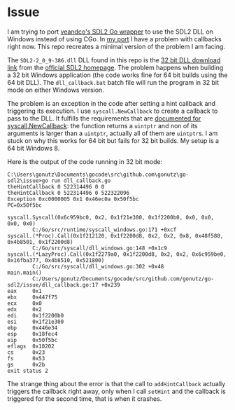# Issue

I am trying to port [veandco's SDL2 Go wrapper](https://github.com/veandco/go-sdl2) to use the SDL2 DLL on Windows instead of using CGo. In [my port](https://github.com/gonutz/go-sdl2) I have a problem with callbacks right now. This repo recreates a minimal version of the problem I am facing.

The `SDL2-2_0_9-386.dll` DLL found in this repo is the [32 bit DLL download link](https://www.libsdl.org/release/SDL2-2.0.9-win32-x86.zip) from the [official SDL2 homepage](https://www.libsdl.org/download-2.0.php). The problem happens when building a 32 bit Windows application (the code works fine for 64 bit builds using the 64 bit DLL). The `dll_callback.bat` batch file will run the program in 32 bit mode on either Windows version.

The problem is an exception in the code after setting a hint callback and triggering its execution. I use `syscall.NewCallback` to create a callback to pass to the DLL. It fulfills the requirements that are [documented for syscall.NewCallback](https://golang.org/pkg/syscall/?GOOS=windows&GOARCH=386#NewCallback): the function returns a `uintptr` and non of its arguments is larger than a `uintptr`, actually all of them are `uintptr`s. I am stuck on why this works for 64 bit but fails for 32 bit builds. My setup is a 64 bit Windows 8.

Here is the output of the code running in 32 bit mode:

```
C:\Users\gonutz\Documents\gocode\src\github.com\gonutz\go-sdl2\issue>go run dll_callback.go
theHintCallback 0 522314496 0 0
theHintCallback 0 522314496 0 522322096
Exception 0xc0000005 0x1 0x46ec0a 0x50f5bc
PC=0x50f5bc

syscall.Syscall(0x6c959bc0, 0x2, 0x1f21e300, 0x1f2200b0, 0x0, 0x0, 0x0, 0x0)
        C:/Go/src/runtime/syscall_windows.go:171 +0xcf
syscall.(*Proc).Call(0x1f212120, 0x1f2200d8, 0x2, 0x2, 0x8, 0x48f580, 0x4b8501, 0x1f2200d8)
        C:/Go/src/syscall/dll_windows.go:148 +0x1c9
syscall.(*LazyProc).Call(0x1f2279a0, 0x1f2200d8, 0x2, 0x2, 0x6c959be0, 0x16fba377, 0x4b8510, 0x521800)
        C:/Go/src/syscall/dll_windows.go:302 +0x48
main.main()
        C:/Users/gonutz/Documents/gocode/src/github.com/gonutz/go-sdl2/issue/dll_callback.go:17 +0x239
eax     0x1
ebx     0x447f75
ecx     0x0
edx     0x2
edi     0x1f2200b0
esi     0x1f21e300
ebp     0x446e34
esp     0x18fec4
eip     0x50f5bc
eflags  0x10202
cs      0x23
fs      0x53
gs      0x2b
exit status 2
```

The strange thing about the error is that the call to `addHintCallback` actually triggers the callback right away, only when I call `setHint` and the callback is triggered for the second time, that is when it crashes.
